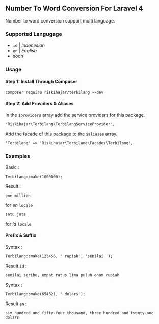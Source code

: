 ## Number To Word Conversion For Laravel 4
Number to word conversion support multi language.

### Supported Langugage
* `id` | *Indonesian*
* `en` | *English*
* soon

### Usage

#### Step 1: Install Through Composer
```
composer require riskihajar/terbilang --dev
````

#### Step 2: Add Providers & Aliases
In the `$providers` array add the service providers for this package.
```
'Riskihajar\Terbilang\TerbilangServiceProvider',
```
Add the facade of this package to the `$aliases` array.
```
'Terbilang' => 'Riskihajar\Terbilang\Facades\Terbilang',
```

### Examples
Basic :
```
Terbilang::make(1000000);
```
Result : 
```
one million
```
for *en* `locale`
```
satu juta
```
for *id* `locale`

#### Prefix & Suffix
Syntax :
```
Terbilang::make(123456, ' rupiah', 'senilai ');
```
Result `id` :
```
senilai seribu, empat ratus lima puluh enam rupiah
```
Syntax : 
```
Terbilang::make(654321, ' dolars');
```
Result `en` :
```
six hundred and fifty-four thousand, three hundred and twenty-one dolars
```
